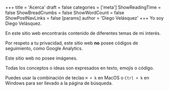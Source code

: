 +++
title = 'Acerca'
draft = false
categories = ['meta']
ShowReadingTime = false
ShowBreadCrumbs = false
ShowWordCount = false
ShowPostNavLinks = false
[params]
    author = 'Diego Velásquez'
+++
Yo soy Diego Velásquez.

En este sitio web encontrarás contenido de diferentes temas de mi interés.

Por respeto a tu privacidad, este sitio web **no** posee códigos de
seguimiento, como Google Analytics.

Este sitio web no posee imágenes.

Todas los conceptos o ideas son expresados en texto, emojis o código.

Puedes usar la combinación de teclas `⌘ + k` en MacOS o `Ctrl + k` en
Windows para ser llevado a la página de búsqueda.
